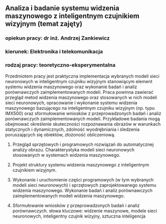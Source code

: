 ## Analiza i badanie systemu widzenia maszynowego z inteligentnym czujnikiem wizyjnym (temat zajęty)

### opiekun pracy: dr inż. Andrzej Zankiewicz
### kierunek: Elektronika i telekomunikacja
### rodzaj pracy: teoretyczno-eksperymentalna

Przedmiotem pracy jest praktyczna implementacja wybranych modeli sieci neuronowych w inteligentnym czujniku wizyjnym stanowiącym element systemu widzenia maszynowego oraz wykonanie badań i analiz porównawczych zaimplementowanych modeli. Praca powinna zawierać przegląd metod widzenia maszynowego oraz stosowanych w nich modeli sieci neuronowych, opracowanie i wykonanie systemu widzenia maszynowego bazującego na inteligentnym czujniku wizyjnym (np. typu IMX500) oraz sformułowanie wniosków z przeprowadzonych badań i analiz porównawczych zaimplementowanych modeli. Przykładowe badania mogą obejmować określenie skuteczności rozpoznawania obrazów w warunkach statycznych i dynamicznych, zdolność wyodrębniania i śledzenia poruszających się obiektów, złożoność obliczeniową.

1. Przegląd sprzętowych i programowych rozwiązań do automatycznej analizy obrazu.
Charakterystyka modeli sieci neuronowych stosowanych w systemach widzenia maszynowego.

2. Projekt struktury systemu widzenia maszynowego z inteligentnym czujnikiem wizyjnym.

3. Wykonanie i uruchomienie części programowych (w tym wybranych modeli sieci neuronowych) i sprzętowych zaprojektowanego systemu widzenia maszynowego.
Wykonanie badań i analiz porównawczych zaimplementowanych modeli widzenia maszynowego.

4. Sformułowanie wniosków z przeprowadzonych badań i analiz porównawczych.
słowa kluczowe: widzenie maszynowe, modele sieci neuronowych, inteligentny
czujnik wizyjny, sztuczna inteligencja
